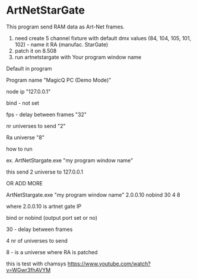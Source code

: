 # ArtNetStarGate


This program send RAM data as Art-Net frames.


1. need create 5 channel fixture with default dmx values (84, 104, 105, 101, 102) - name it RA (manufac. StarGate)
2. patch it on 8.508
3. run artnetstargate with Your program window name

Default in program

Program name "MagicQ PC (Demo Mode)"

node ip "127.0.0.1"

bind - not set

fps - delay between frames "32"

nr universes to send "2"

Ra universe "8"





how to run



ex. ArtNetStargate.exe "my program window name"

this send 2 universe to 127.0.0.1

OR ADD MORE 

ArtNetStargate.exe "my program window name" 2.0.0.10 nobind 30 4 8

where 2.0.0.10 is artnet gate IP

bind or nobind (output port set or no)

30 - delay between frames

4 nr of universes to send

8 - is a universe where RA is patched



this is test with chamsys
https://www.youtube.com/watch?v=WGwr3fhAVYM

